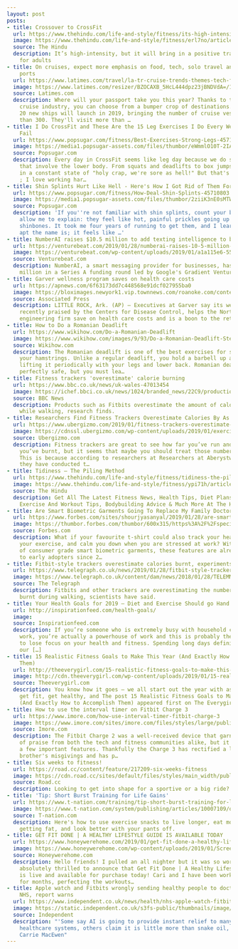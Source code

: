 ```yaml
---
layout: post
posts:
- title: Crossover to CrossFit
  url: https://www.thehindu.com/life-and-style/fitness/its-high-intensity-but-it-will-bring-in-a-positive-transformation-for-adults/article26110160.ece
  image: https://www.thehindu.com/life-and-style/fitness/erl7no/article26110159.ece/ALTERNATES/LANDSCAPE_615/Hindu
  source: The Hindu
  description: It’s high-intensity, but it will bring in a positive transformation
    for adults
- title: On cruises, expect more emphasis on food, tech, solo travel and far-flung
    ports
  url: https://www.latimes.com/travel/la-tr-cruise-trends-themes-tech-food-friends-20190127-story.html
  image: https://www.latimes.com/resizer/BZOCAXB_5HcL444dpz23jBNDVdA=/1200x0/arc-anglerfish-arc2-prod-tronc.s3.amazonaws.com/public/GCBHVLGBERFC3LAKKX6LDZAVVU.jpg
  source: Latimes.com
  description: Where will your passport take you this year? Thanks to the booming
    cruise industry, you can choose from a bumper crop of destinations. More than
    20 new ships will launch in 2019, bringing the number of cruise vessels to more
    than 300. They'll visit more than …
- title: I Do CrossFit and These Are the 15 Leg Exercises I Do Every Week, Without
    Fail
  url: https://www.popsugar.com/fitness/Best-Exercises-Strong-Legs-45711638
  image: https://media1.popsugar-assets.com/files/thumbor/eWmmlO10T-2IAi1a-Lobt_bxKMw/fit-in/1200x630/filters:format_auto-!!-:strip_icc-!!-:fill-!white!-/2019/01/24/089/n/1922729/d212da755c4a619e4e52d6.25031808_.jpg
  source: Popsugar.com
  description: Every day in CrossFit seems like leg day because we do so many exercises
    that involve the lower body. From squats and deadlifts to box jumps, my legs are
    in a constant state of "holy crap, we're sore as hell!" But that's why I do CrossFit
    ; I love working har…
- title: Shin Splints Hurt Like Hell - Here's How I Got Rid of Them For Good
  url: https://www.popsugar.com/fitness/How-Deal-Shin-Splints-45710803
  image: https://media1.popsugar-assets.com/files/thumbor/2ziiK3nE0sMTWXHBekKhu0DVFGw/fit-in/1200x630/filters:format_auto-!!-:strip_icc-!!-:fill-!white!-/2019/01/24/083/n/1922729/d4f389d65c4a5f92214ee3.49844137_.jpg
  source: Popsugar.com
  description: 'If you''re not familiar with shin splints, count your blessings and
    allow me to explain: they feel like hot, painful prickles going up and down your
    shinbones. It took me four years of running to get them, and I learned just how
    apt the name is; it feels like …'
- title: NumberAI raises $10.5 million to add texting intelligence to business landlines
  url: https://venturebeat.com/2019/01/28/numberai-raises-10-5-million-to-add-texting-intelligence-to-business-landlines/
  image: https://venturebeat.com/wp-content/uploads/2019/01/a1a115e6-55bc-4fc1-9b47-9b3fa4d18d38.png?w=1200&strip=all
  source: Venturebeat.com
  description: NumberAI, a smart messaging provider for businesses, has raised $10.5
    million in a Series A funding round led by Google's Gradient Ventures and others.
- title: Garver wellness program saves on health care costs
  url: https://apnews.com/6f63173dd7c448568e91dcf027955ba0
  image: https://bloximages.newyork1.vip.townnews.com/roanoke.com/content/tncms/custom/image/00f1ee32-f2d0-11e6-9926-f7249dbfe53a.jpg
  source: Associated Press
  description: LITTLE ROCK, Ark. (AP) — Executives at Garver say its wellness program,
    recently praised by the Centers for Disease Control, helps the North Little Rock
    engineering firm save on health care costs and is a boon to the retention, recruitment…
- title: How to Do a Romanian Deadlift
  url: https://www.wikihow.com/Do-a-Romanian-Deadlift
  image: https://www.wikihow.com/images/9/93/Do-a-Romanian-Deadlift-Step-10.jpg
  source: Wikihow.com
  description: The Romanian deadlift is one of the best exercises for strengthening
    your hamstrings. Unlike a regular deadlift, you hold a barbell up at all times,
    lifting it periodically with your legs and lower back. Romanian deadlifts are
    perfectly safe, but you must lea…
- title: Fitness trackers 'overestimate' calorie burning
  url: https://www.bbc.co.uk/news/uk-wales-47013454
  image: https://ichef.bbci.co.uk/news/1024/branded_news/22C9/production/_105350980_fitnesstrackerstest2.jpg
  source: BBC News
  description: Products such as Fitbits overestimate the amount of calories burned
    while walking, research finds.
- title: Researchers Find Fitness Trackers Overestimate Calories By As Much As 50%
  url: https://www.ubergizmo.com/2019/01/fitness-trackers-overestimate-calories-50-percent/
  image: https://cdnssl.ubergizmo.com/wp-content/uploads/2019/01/exercise.jpg
  source: Ubergizmo.com
  description: Fitness trackers are great to see how far you’ve run and how many calories
    you’ve burnt, but it seems that maybe you should treat those numbers as gospel.
    This is because according to researchers at Researchers at Aberystwyth University,
    they have conducted t…
- title: Tidiness – The Piling Method
  url: https://www.thehindu.com/life-and-style/fitness/tidiness-the-piling-method/article26109787.ece
  image: https://www.thehindu.com/life-and-style/fitness/ypi71h/article26109786.ece/ALTERNATES/LANDSCAPE_615/mphealth-50
  source: The Hindu
  description: Get All The Latest Fitness News, Health Tips, Diet Plans, Articles,
    Exercise And Workout Tips, Bodybuilding Advice & Much More At The Hindu
- title: Are Smart Biometric Garments Going To Replace My Family Doctor?
  url: https://www.forbes.com/sites/shourjyasanyal/2019/01/28/are-smart-biometric-garments-going-to-replace-my-family-doctor/
  image: https://thumbor.forbes.com/thumbor/600x315/https%3A%2F%2Fspecials-images.forbesimg.com%2Fdam%2Fimageserve%2F39670293%2F960x0.jpg%3Ffit%3Dscale
  source: Forbes.com
  description: What if your favourite t-shirt could also track your heart rate, monitor
    your exercise, and calm you down when you are stressed at work? With the advent
    of consumer grade smart biometric garments, these features are already available
    to early adopters since 2…
- title: Fitbit-style trackers overestimate calories burnt, experiments find
  url: https://www.telegraph.co.uk/news/2019/01/28/fitbit-style-trackers-overestimate-calories-burnt-experiments/
  image: https://www.telegraph.co.uk/content/dam/news/2018/01/28/TELEMMGLPICT000151633147-xlarge_trans_NvBQzQNjv4BqpVlberWd9EgFPZtcLiMQfyf2A9a6I9YchsjMeADBa08.jpeg
  source: The Telegraph
  description: Fitbits and other trackers are overestimating the number of calories
    burnt during walking, scientists have said.
- title: Your Health Goals for 2019 – Diet and Exercise Should go Hand in Hand
  url: http://inspirationfeed.com/health-goals/
  image: 
  source: Inspirationfeed.com
  description: If you’re someone who is extremely busy with household chores and office
    work, you’re actually a powerhouse of work and this is probably the biggest excuse
    to lose focus on your health and fitness. Spending long days definitely hampers
    our […]
- title: 15 Realistic Fitness Goals to Make This Year (And Exactly How to Accomplish
    Them)
  url: http://theeverygirl.com/15-realistic-fitness-goals-to-make-this-year-and-exactly-how-to-accomplish-them/
  image: http://cdn.theeverygirl.com/wp-content/uploads/2019/01/15-realistic-fitness-goals-to-make-this-year-the-everygirl-s.jpeg
  source: Theeverygirl.com
  description: You know how it goes — we all start out the year with aspirations to
    get fit, get healthy, and The post 15 Realistic Fitness Goals to Make This Year
    (And Exactly How to Accomplish Them) appeared first on The Everygirl.
- title: How to use the interval timer on Fitbit Charge 3
  url: https://www.imore.com/how-use-interval-timer-fitbit-charge-3
  image: https://www.imore.com/sites/imore.com/files/styles/large/public/field/image/2019/01/fitbit-charge-3-running-hero.jpg?itok=Z9oDq3fV
  source: Imore.com
  description: The Fitbit Charge 2 was a well-received device that garnered a lot
    of praise from both the tech and fitness communities alike, but it was lacking
    a few important features. Thankfully the Charge 3 has rectified a lot of its older
    brother's misgivings and has p…
- title: Six weeks to fitness!
  url: https://road.cc/content/feature/217209-six-weeks-fitness
  image: https://cdn.road.cc/sites/default/files/styles/main_width/public/fitness-head-bmc.jpg?itok=BTzj9PFD
  source: Road.cc
  description: Looking to get into shape for a sportive or a big ride? Start here!
- title: 'Tip: Short Burst Training for Life Gains'
  url: https://www.t-nation.com/training/tip-short-burst-training-for-life-gains
  image: https://www.t-nation.com/system/publishing/articles/10007109/original/Short-Burst-Training-for-Life-Gains.jpg?1548185800
  source: T-nation.com
  description: Here's how to use exercise snacks to live longer, eat more without
    getting fat, and look better with your pants off.
- title: GET FIT DONE | A HEALTHY LIFESTYLE GUIDE IS AVAILABLE TODAY
  url: https://www.honeywerehome.com/2019/01/get-fit-done-a-healthy-lifestyle-guide-is-available-today.html
  image: https://www.honeywerehome.com/wp-content/uploads/2019/01/Screenshot-2019-01-28-04.21.00.png
  source: Honeywerehome.com
  description: Hello friends! I pulled an all nighter but it was so worth it! I’m
    absolutely thrilled to announce that Get Fit Done | A Healthy Lifestyle Guide
    is live and available for purchase today! Cari and I have been working on this
    for months, perfecting the workouts…
- title: Apple watch and Fitbits wrongly sending healthy people to doctors could overwhelm
    NHS, report warns
  url: https://www.independent.co.uk/news/health/nhs-apple-watch-fitbits-ai-waiting-times-gp-misdiagnosis-a8749876.html
  image: https://static.independent.co.uk/s3fs-public/thumbnails/image/2018/06/23/12/fit-3.jpg
  source: Independent
  description: "'Some say AI is going to provide instant relief to many of the pressures
    healthcare systems, others claim it is little more than snake oil,' says Professor
    Carrie MacEwen"
---
```


